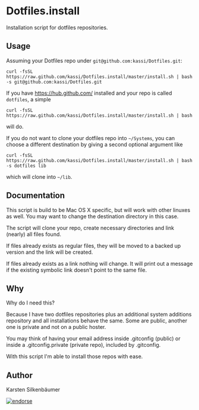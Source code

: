 # Dotfiles.install

Installation script for dotfiles repositories.

## Usage

Assuming your Dotfiles repo under `git@github.com:kassi/Dotfiles.git`:

    curl -fsSL https://raw.github.com/kassi/Dotfiles.install/master/install.sh | bash -s git@github.com:kassi/Dotfiles.git

If you have https://hub.github.com/ installed and your repo is called `dotfiles`, a simple

    curl -fsSL https://raw.github.com/kassi/Dotfiles.install/master/install.sh | bash

will do.

If you do not want to clone your dotfiles repo into `~/Systems`, you can choose a different destination by giving a second optional argument like

    curl -fsSL https://raw.github.com/kassi/Dotfiles.install/master/install.sh | bash -s dotfiles lib

which will clone into `~/lib`.

## Documentation

This script is build to be Mac OS X specific, but will work with other linuxes as well. You may want to change the destination directory in this case.

The script will clone your repo, create necessary directories and link (nearly) all files found.

If files already exists as regular files, they will be moved to a backed up version and the link will be created.

If files already exists as a link nothing will change.
It will print out a message if the existing symbolic link doesn't point to the same file.

## Why

Why do I need this?

Because I have two dotfiles repositories plus an additional system additions repository and all installations behave the same.
Some are public, another one is private and not on a public hoster.

You may think of having your email address inside .gitconfig (public) or inside a .gitconfig.private (private repo), included by .gitconfig.

With this script I'm able to install those repos with ease.

## Author

Karsten Silkenbäumer

[![endorse](http://api.coderwall.com/ksi/endorsecount.png)](http://coderwall.com/ksi)
